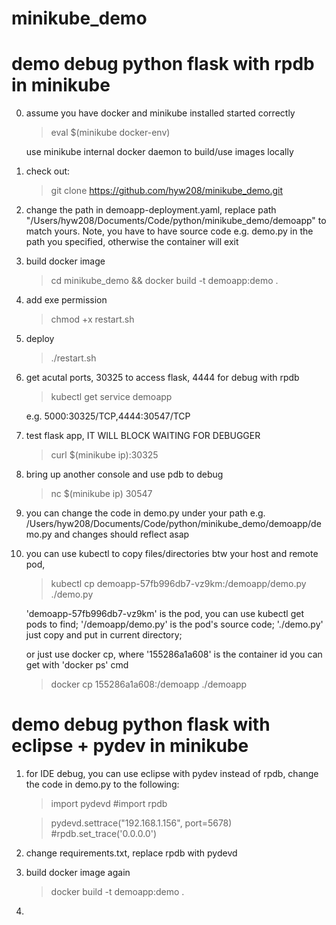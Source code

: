 # minikube_demo

# demo debug python flask with rpdb in minikube

0. assume you have docker and minikube installed started correctly  
    >eval $(minikube docker-env)

    use minikube internal docker daemon to build/use images locally
    
1. check out: 
    >git clone https://github.com/hyw208/minikube_demo.git

2. change the path in demoapp-deployment.yaml, replace path "/Users/hyw208/Documents/Code/python/minikube_demo/demoapp" to match yours. Note, you have to have source code e.g. demo.py in the path you specified, otherwise the container will exit
    
3. build docker image
    >cd minikube_demo && docker build -t demoapp:demo .

4. add exe permission
    >chmod +x restart.sh
    
5. deploy
    >./restart.sh
    
6. get acutal ports, 30325 to access flask, 4444 for debug with rpdb
    >kubectl get service demoapp
    
    e.g. 5000:30325/TCP,4444:30547/TCP

7. test flask app, IT WILL BLOCK WAITING FOR DEBUGGER
    >curl $(minikube ip):30325
    
8. bring up another console and use pdb to debug
    >nc $(minikube ip) 30547

9. you can change the code in demo.py under your path e.g. /Users/hyw208/Documents/Code/python/minikube_demo/demoapp/demo.py and changes should reflect asap

10. you can use kubectl to copy files/directories btw your host and remote pod, 
    >kubectl cp demoapp-57fb996db7-vz9km:/demoapp/demo.py ./demo.py
    
    'demoapp-57fb996db7-vz9km' is the pod, you can use kubectl get pods to find; 
    '/demoapp/demo.py' is the pod's source code; 
    './demo.py' just copy and put in current directory; 

    or just use docker cp, where '155286a1a608' is the container id you can get with 'docker ps' cmd
    >docker cp 155286a1a608:/demoapp ./demoapp

# demo debug python flask with eclipse + pydev in minikube

1. for IDE debug, you can use eclipse with pydev instead of rpdb, change the code in demo.py to the following:
    >import pydevd #import rpdb  
	
    >pydevd.settrace("192.168.1.156", port=5678) #rpdb.set_trace('0.0.0.0')
    
2. change requirements.txt, replace rpdb with pydevd

3. build docker image again
    >docker build -t demoapp:demo .

4. 
